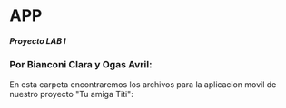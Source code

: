 # APP
##### Proyecto LAB I 
### Por Bianconi Clara y Ogas Avril:
En esta carpeta encontraremos los archivos para la aplicacion movil de nuestro proyecto "Tu amiga Titi":

